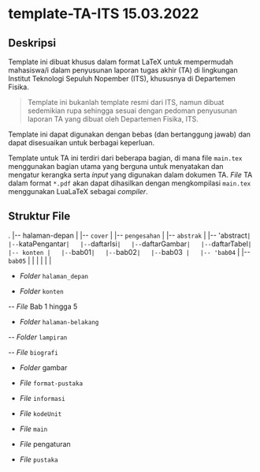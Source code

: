 # template-TA-ITS 15.03.2022

## Deskripsi

Template ini dibuat khusus dalam format LaTeX untuk mempermudah mahasiswa/i 
dalam penyusunan laporan tugas akhir (TA) di lingkungan Institut Teknologi
Sepuluh Nopember (ITS), khususnya di Departemen Fisika.

> Template ini bukanlah template resmi dari ITS, namun dibuat sedemikian rupa
sehingga sesuai dengan pedoman penyusunan laporan TA yang dibuat oleh
Departemen Fisika, ITS.

Template ini dapat digunakan dengan bebas (dan bertanggung jawab) dan dapat 
disesuaikan untuk berbagai keperluan.

Template untuk TA ini terdiri dari beberapa bagian, di mana file `main.tex`
menggunakan bagian utama yang berguna untuk menyatakan dan mengatur kerangka
serta *input* yang digunakan dalam dokumen TA. *File* TA dalam format `*.pdf`
akan dapat dihasilkan dengan mengkompilasi `main.tex` menggunakan LuaLaTeX
sebagai *compiler*.

## Struktur File
.
|-- halaman-depan
|   |-- `cover`
|   |-- `pengesahan`
|   |-- `abstrak`
|   |-- 'abstract`
|   |-- `kataPengantar`
|   |-- `daftarIsi`
|   |-- `daftarGambar`
|   |-- `daftarTabel`
|
|-- konten
|   |-- `bab01`
|   |-- `bab02`
|   |-- `bab03`
|   |-- 'bab04`
|   |-- `bab05`
| 
|
|
|
|
|

- *Folder* `halaman_depan`


- *Folder* `konten`

-- *File* Bab 1 hingga 5

- *Folder* `halaman-belakang`

-- *Folder* `lampiran`

-- *File* `biografi`

- *Folder* gambar

- *File* `format-pustaka`

- *File* `informasi`

- *File* `kodeUnit`

- *File* `main`

- *File* pengaturan

- *File* `pustaka`

